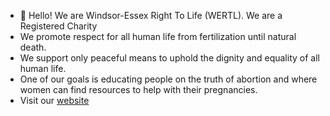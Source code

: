 - 👋 Hello! We are Windsor-Essex Right To Life (WERTL). We are a Registered Charity
- We promote respect for all human life from fertilization until natural death.
- We support only peaceful means to uphold the dignity and equality of all human life.
- One of our goals is educating people on the truth of abortion and where women can find resources to help with their pregnancies.
- Visit our [website](https://www.wertl.ca/)
  
<!---
rtl-windsor/rtl-windsor is a ✨ special ✨ repository because its `README.md` (this file) appears on your GitHub profile.
You can click the Preview link to take a look at your changes.
--->
